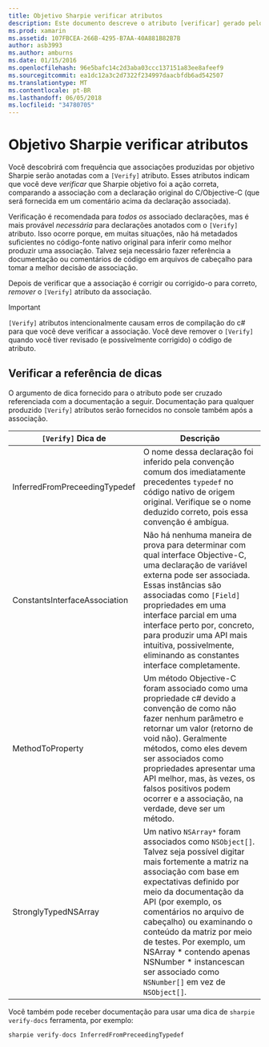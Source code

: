 ```yaml
---
title: Objetivo Sharpie verificar atributos
description: Este documento descreve o atributo [verificar] gerado pelo Sharpie objetivo. O atributo [verificar] realça a desenvolvedores de onde eles devem verificar saída do objetivo Sharpie manualmente.
ms.prod: xamarin
ms.assetid: 107FBCEA-266B-4295-B7AA-40A881B82B7B
author: asb3993
ms.author: amburns
ms.date: 01/15/2016
ms.openlocfilehash: 96e5bafc14c2d3aba03ccc137151a83ee8afeef9
ms.sourcegitcommit: ea1dc12a3c2d7322f234997daacbfdb6ad542507
ms.translationtype: MT
ms.contentlocale: pt-BR
ms.lasthandoff: 06/05/2018
ms.locfileid: "34780705"
---
```

# <a name="objective-sharpie-verify-attributes"></a>Objetivo Sharpie verificar atributos

Você descobrirá com frequência que associações produzidas por objetivo Sharpie serão anotadas com a `[Verify]` atributo. Esses atributos indicam que você deve _verificar_ que Sharpie objetivo foi a ação correta, comparando a associação com a declaração original do C/Objective-C (que será fornecida em um comentário acima da declaração associada).

Verificação é recomendada para _todos os_ associado declarações, mas é mais provável _necessária_ para declarações anotados com o `[Verify]` atributo. Isso ocorre porque, em muitas situações, não há metadados suficientes no código-fonte nativo original para inferir como melhor produzir uma associação. Talvez seja necessário fazer referência a documentação ou comentários de código em arquivos de cabeçalho para tomar a melhor decisão de associação.

Depois de verificar que a associação é corrigir ou corrigido-o para correto, _remover_ o `[Verify]` atributo da associação.

> [!IMPORTANT]
> `[Verify]` atributos intencionalmente causam erros de compilação do c# para que você deve verificar a associação. Você deve remover o `[Verify]` quando você tiver revisado (e possivelmente corrigido) o código de atributo.

## <a name="verify-hints-reference"></a>Verificar a referência de dicas

O argumento de dica fornecido para o atributo pode ser cruzado referenciada com a documentação a seguir. Documentação para qualquer produzido `[Verify]` atributos serão fornecidos no console também após a associação.

|`[Verify]` Dica de|Descrição|
|---|---|
|InferredFromPreceedingTypedef|O nome dessa declaração foi inferido pela convenção comum dos imediatamente precedentes `typedef` no código nativo de origem original. Verifique se o nome deduzido correto, pois essa convenção é ambígua.|
|ConstantsInterfaceAssociation|Não há nenhuma maneira de prova para determinar com qual interface Objective-C, uma declaração de variável externa pode ser associada. Essas instâncias são associadas como `[Field]` propriedades em uma interface parcial em uma interface perto por, concreto, para produzir uma API mais intuitiva, possivelmente, eliminando as constantes interface completamente.|
|MethodToProperty|Um método Objective-C foram associado como uma propriedade c# devido a convenção de como não fazer nenhum parâmetro e retornar um valor (retorno de void não). Geralmente métodos, como eles devem ser associados como propriedades apresentar uma API melhor, mas, às vezes, os falsos positivos podem ocorrer e a associação, na verdade, deve ser um método.|
|StronglyTypedNSArray|Um nativo `NSArray*` foram associados como `NSObject[]`. Talvez seja possível digitar mais fortemente a matriz na associação com base em expectativas definido por meio da documentação da API (por exemplo, os comentários no arquivo de cabeçalho) ou examinando o conteúdo da matriz por meio de testes. Por exemplo, um NSArray * contendo apenas NSNumber * instancescan ser associado como `NSNumber[]` em vez de `NSObject[]`.|

Você também pode receber documentação para usar uma dica de `sharpie verify-docs` ferramenta, por exemplo:

```csharp
sharpie verify-docs InferredFromPreceedingTypedef
```

